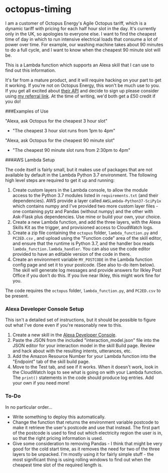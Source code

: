# octopus-timing
I am a customer of Octopus Energy's Agile Octopus tariff, which is a dynamic tariff with pricing for each half hour slot in the day. It's currently only in the UK, so apologies to everyone else. I want to find the cheapest time of day in which to run intensive electrical loads that consume a lot of power over time. For example, our washing machine takes about 90 minutes to do a full cycle, and I want to know when the cheapest 90 minute slot will be.

This is a Lambda function which supports an Alexa skill that I can use to find out this information.

It's far from a mature product, and it will require hacking on your part to get it working. If you're not on Octopus Energy, this won't be much use to you. If you get all excited about [their API](https://developer.octopus.energy/docs/api/#agile-octopus) and decide to sign up please consider using [my referral link](https://share.octopus.energy/pale-cobra-742). At the time of writing, we'd both get a £50 credit if you do!

###Examples of Use

"Alexa, ask Octopus for the cheapest 3 hour slot"
 - "The cheapest 3 hour slot runs from 1pm to 4pm"

"Alexa, ask Octopus for the cheapest 90 minute slot"
 - "The cheapest 90 minute slot runs from 2:30pm to 4pm"

###AWS Lambda Setup

The code itself is fairly small, but it makes use of packages that are not available  by default in the Lambda Python 3.7 environment. The following high level steps are required to get it up and running:

1. Create custom layers in the Lambda console, to allow the module access to the Python 3.7 modules listed in `requirements.txt` (and their dependencies). AWS provide a layer called `AWSLambda-Python37-SciPy1x` which contains numpy and I've provided two more custom layer files - one containing pytz and Pandas (without numpy) and the other with Ask-Flask plus dependencies.  Use mine or build your own, your choice.
2. Create a new Lambda function, and add the three layers, with the Alexa Skills Kit as the trigger, and provisioned access to CloudWatch logs.
3. Create a zip file containing the `octopus` folder, `lambda_function.py` and `PC2ED.csv` , and upload using the "Function code" area of the skill editor, and ensure that the runtime is Python 3.7, and the handler box reads `lambda_function.lambda_handler`. You can also use the code editor provided to have an editable version of the code in there.
4. Create an environment variable `MY_POSTCODE` in the Lambda function config page and set it to your postcode. (See also to-do item below). The skill will generate log messages and provide answers for Ilkley Post Office if you don't do this. If you live near Ilkley, this might work fine for you.

 The code requires the `octopus` folder, `lambda_function.py`, and `PC2ED.csv` to be  present.

### Alexa Developer Console Setup

This isn't a detailed set of instructions, but it should be possible to figure out what I've done even if you're reasonably new to this.

1. Create a new skill in the [Alexa Developer Console](https://developer.amazon.com/alexa/console/ask).
2. Paste the JSON from the included "interaction_model.json" file into the JSON editor for your interaction model in the skill Build page. Review and hack about with the resulting intents, utterances, etc.
3. Add the Amazon Resource Number for your Lambda function into the "Endpoint" tab of the skill build page.
4. Move to the Test tab, and see if it works. When it doesn't work, look in the CloudWatch logs to see what is going on with your Lambda function. The `print()` statements in the code should produce log entries. Add your own if you need more!

### To-Do

In no particular order...

* Write something to deploy this automatically.
* Change the function that returns the environment variable postcode to make it retrieve the user's postcode and use that instead. The first part of the postcode is used to find out which electricity region the user is in, so that the right pricing information is used.
* Give some consideration to removing Pandas - I think that might be very good for the cold start time, as it removes the need for two of the three layers to be unpacked. I'm mostly using it for fairly simple stuff - the most significant thing is using rolling windows to find out when the cheapest time slot of the required length is.